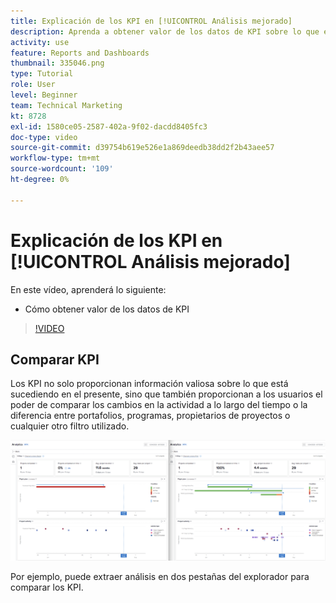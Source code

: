 ```yaml
---
title: Explicación de los KPI en [!UICONTROL Análisis mejorado]
description: Aprenda a obtener valor de los datos de KPI sobre lo que está sucediendo en el presente, así como las tendencias del pasado.
activity: use
feature: Reports and Dashboards
thumbnail: 335046.png
type: Tutorial
role: User
level: Beginner
team: Technical Marketing
kt: 8728
exl-id: 1580ce05-2587-402a-9f02-dacdd8405fc3
doc-type: video
source-git-commit: d39754b619e526e1a869deedb38dd2f2b43aee57
workflow-type: tm+mt
source-wordcount: '109'
ht-degree: 0%

---
```


# Explicación de los KPI en [!UICONTROL Análisis mejorado]

En este vídeo, aprenderá lo siguiente:

* Cómo obtener valor de los datos de KPI

>[!VIDEO](https://video.tv.adobe.com/v/335046/?quality=12)

## Comparar KPI

Los KPI no solo proporcionan información valiosa sobre lo que está sucediendo en el presente, sino que también proporcionan a los usuarios el poder de comparar los cambios en la actividad a lo largo del tiempo o la diferencia entre portafolios, programas, propietarios de proyectos o cualquier otro filtro utilizado.

![Imagen que muestra dos fichas de explorador en paralelo](assets/section-2-0.png)

Por ejemplo, puede extraer análisis en dos pestañas del explorador para comparar los KPI.
